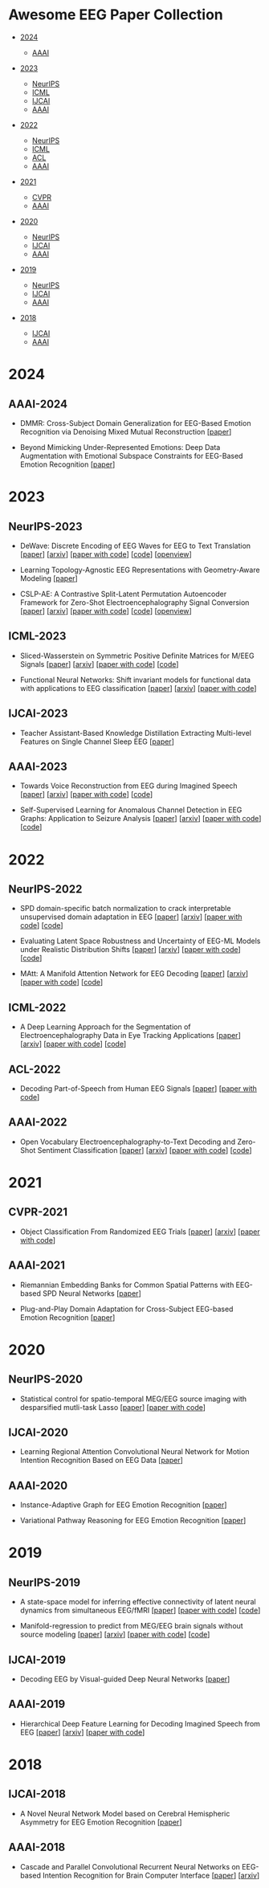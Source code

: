 # Awesome EEG Paper Collection

- [2024](#2024)
  - [AAAI](#aaai-2024)

- [2023](#2023)
  - [NeurIPS](#neurips-2023)
  - [ICML](#icml-2023)
  - [IJCAI](#ijcai-2023)
  - [AAAI](#aaai-2023)

- [2022](#2022)
  - [NeurIPS](#neurips-2022)
  - [ICML](#icml-2022)
  - [ACL](#acl-2022)
  - [AAAI](#aaai-2022)

- [2021](#2021)
  - [CVPR](#cvpr-2021)
  - [AAAI](#aaai-2021)

- [2020](#2020)
  - [NeurIPS](#neurips-2020)
  - [IJCAI](#ijcai-2020)
  - [AAAI](#aaai-2020)

- [2019](#2019)
  - [NeurIPS](#neurips-2019)
  - [IJCAI](#ijcai-2019)
  - [AAAI](#aaai-2019)

- [2018](#2018)
  - [IJCAI](#ijcai-2018)
  - [AAAI](#aaai-2018)



# 2024


## AAAI-2024


- DMMR: Cross-Subject Domain Generalization for EEG-Based Emotion Recognition via Denoising Mixed Mutual Reconstruction [[paper](https://ojs.aaai.org/index.php/AAAI/article/view/27819)]

- Beyond Mimicking Under-Represented Emotions: Deep Data Augmentation with Emotional Subspace Constraints for EEG-Based Emotion Recognition [[paper](https://ojs.aaai.org/index.php/AAAI/article/view/28891)]



# 2023


## NeurIPS-2023


- DeWave: Discrete Encoding of EEG Waves for EEG to Text Translation [[paper](https://proceedings.neurips.cc/paper_files/paper/2023/hash/1f2fd23309a5b2d2537d063b29ec1b52-Abstract-Conference.html)] [[arxiv](https://arxiv.org/abs/2309.14030)] [[paper with code](https://paperswithcode.com/paper/dewave-discrete-encoding-of-eeg-waves-for-eeg)] [[code](https://github.com/duanyiqun/dewave)] [[openview](https://openreview.net/forum?id=WaLI8slhLw)]

- Learning Topology-Agnostic EEG Representations with Geometry-Aware Modeling [[paper](https://proceedings.neurips.cc/paper_files/paper/2023/hash/a8c893712cb7858e49631fb03c941f8d-Abstract-Conference.html)]

- CSLP-AE: A Contrastive Split-Latent Permutation Autoencoder Framework for Zero-Shot Electroencephalography Signal Conversion [[paper](https://proceedings.neurips.cc/paper_files/paper/2023/hash/2aab54135bd206ef6d4949ce17528d98-Abstract-Conference.html)] [[arxiv](https://arxiv.org/abs/2311.07788)] [[paper with code](https://paperswithcode.com/paper/cslp-ae-a-contrastive-split-latent-1)] [[code](https://github.com/andersxa/cslp-ae)] [[openview](https://openreview.net/forum?id=G7Y145tm2F)]


## ICML-2023


- Sliced-Wasserstein on Symmetric Positive Definite Matrices for M/EEG Signals [[paper](https://proceedings.mlr.press/v202/bonet23a.html)] [[arxiv](https://arxiv.org/abs/2303.05798)] [[paper with code](https://paperswithcode.com/paper/sliced-wasserstein-on-symmetric-positive)] [[code](https://github.com/clbonet/spdsw)]

- Functional Neural Networks: Shift invariant models for functional data with applications to EEG classification [[paper](https://proceedings.mlr.press/v202/heinrichs23a.html)] [[arxiv](https://arxiv.org/abs/2301.05869)] [[paper with code](https://paperswithcode.com/paper/functional-neural-networks-shift-invariant)]


## IJCAI-2023


- Teacher Assistant-Based Knowledge Distillation Extracting Multi-level Features on Single Channel Sleep EEG [[paper](https://www.ijcai.org/proceedings/2023/439)]


## AAAI-2023


- Towards Voice Reconstruction from EEG during Imagined Speech [[paper](https://ojs.aaai.org/index.php/AAAI/article/view/25745)] [[arxiv](https://arxiv.org/abs/2301.07173)] [[paper with code](https://paperswithcode.com/paper/towards-voice-reconstruction-from-eeg-during)] [[code](https://github.com/youngeun1209/neurotalk)]

- Self-Supervised Learning for Anomalous Channel Detection in EEG Graphs: Application to Seizure Analysis [[paper](https://ojs.aaai.org/index.php/AAAI/article/view/25952)] [[arxiv](https://arxiv.org/abs/2208.07448)] [[paper with code](https://paperswithcode.com/paper/self-supervised-learning-for-anomalous)] [[code](https://github.com/Armanfard-Lab/EEG-CGS)]



# 2022


## NeurIPS-2022


- SPD domain-specific batch normalization to crack interpretable unsupervised domain adaptation in EEG [[paper](https://proceedings.neurips.cc/paper_files/paper/2022/hash/28ef7ee7cd3e03093acc39e1272411b7-Abstract-Conference.html)] [[arxiv](https://arxiv.org/abs/2206.01323)] [[paper with code](https://paperswithcode.com/paper/spd-domain-specific-batch-normalization-to)] [[code](https://github.com/rkobler/TSMNet)]

- Evaluating Latent Space Robustness and Uncertainty of EEG-ML Models under Realistic Distribution Shifts [[paper](https://proceedings.neurips.cc/paper_files/paper/2022/hash/8511d06d5590f4bda24d42087802cc81-Abstract-Conference.html)] [[arxiv](https://arxiv.org/abs/2209.11233)] [[paper with code](https://paperswithcode.com/paper/assessing-robustness-of-eeg-representations)] [[code](https://github.com/neerajwagh/evaluating-eeg-representations)]

- MAtt: A Manifold Attention Network for EEG Decoding [[paper](https://proceedings.neurips.cc/paper_files/paper/2022/hash/c981fd12b1d5703f19bd8289da9fc996-Abstract-Conference.html)] [[arxiv](https://arxiv.org/abs/2210.01986)] [[paper with code](https://paperswithcode.com/paper/matt-a-manifold-attention-network-for-eeg)] [[code](https://github.com/cecnl/matt)]


## ICML-2022


- A Deep Learning Approach for the Segmentation of Electroencephalography Data in Eye Tracking Applications [[paper](https://proceedings.mlr.press/v162/wolf22a.html)] [[arxiv](https://arxiv.org/abs/2206.08672)] [[paper with code](https://paperswithcode.com/paper/a-deep-learning-approach-for-the-segmentation)] [[code](https://github.com/lu-wo/detrtime)]


## ACL-2022


- Decoding Part-of-Speech from Human EEG Signals [[paper](https://aclanthology.org/2022.acl-long.156/)] [[paper with code](https://paperswithcode.com/paper/decoding-part-of-speech-from-human-eeg)]


## AAAI-2022


- Open Vocabulary Electroencephalography-to-Text Decoding and Zero-Shot Sentiment Classification [[paper](https://ojs.aaai.org/index.php/AAAI/article/view/20472)] [[arxiv](https://arxiv.org/abs/2112.02690)] [[paper with code](https://paperswithcode.com/paper/open-vocabulary-electroencephalography-to)] [[code](https://github.com/mikewangwzhl/eeg-to-text)]


# 2021


## CVPR-2021


- Object Classification From Randomized EEG Trials [[paper](https://openaccess.thecvf.com/content/CVPR2021/html/Ahmed_Object_Classification_From_Randomized_EEG_Trials_CVPR_2021_paper.html)] [[arxiv](https://arxiv.org/abs/2004.06046)] [[paper with code](https://paperswithcode.com/paper/object-classification-from-randomized-eeg)]


## AAAI-2021


- Riemannian Embedding Banks for Common Spatial Patterns with EEG-based SPD Neural Networks [[paper](https://ojs.aaai.org/index.php/AAAI/article/view/16168)]

- Plug-and-Play Domain Adaptation for Cross-Subject EEG-based Emotion Recognition [[paper](https://ojs.aaai.org/index.php/AAAI/article/view/16169)]



# 2020


## NeurIPS-2020


- Statistical control for spatio-temporal MEG/EEG source imaging with desparsified mutli-task Lasso [[paper](https://proceedings.neurips.cc/paper_files/paper/2020/hash/1359aa933b48b754a2f54adb688bfa77-Abstract.html)] [[paper with code](https://paperswithcode.com/paper/statistical-control-for-spatio-temporal-meg-1)]


## IJCAI-2020


- Learning Regional Attention Convolutional Neural Network for Motion Intention Recognition Based on EEG Data [[paper](https://www.ijcai.org/proceedings/2020/218)]


## AAAI-2020


- Instance-Adaptive Graph for EEG Emotion Recognition [[paper](https://ojs.aaai.org/index.php/AAAI/article/view/5656)]

- Variational Pathway Reasoning for EEG Emotion Recognition [[paper](https://ojs.aaai.org/index.php/AAAI/article/view/5657)]



# 2019


## NeurIPS-2019


- A state-space model for inferring effective connectivity of latent neural dynamics from simultaneous EEG/fMRI [[paper](https://proceedings.neurips.cc/paper_files/paper/2019/hash/6aed000af86a084f9cb0264161e29dd3-Abstract.html)] [[paper with code](https://paperswithcode.com/paper/a-state-space-model-for-inferring-effective)] [[code](https://github.com/taotu/VBLDS_Connectivity_EEG_fMRI)]

- Manifold-regression to predict from MEG/EEG brain signals without source modeling [[paper](https://proceedings.neurips.cc/paper_files/paper/2019/hash/d464b5ac99e74462f321c06ccacc4bff-Abstract.html)] [[arxiv](https://arxiv.org/abs/1906.02687)] [[paper with code](https://paperswithcode.com/paper/manifold-regression-to-predict-from-megeeg)] [[code](https://github.com/DavidSabbagh/NeurIPS19_manifold-regression-meeg)]


## IJCAI-2019


- Decoding EEG by Visual-guided Deep Neural Networks [[paper](https://www.ijcai.org/proceedings/2019/192)]


## AAAI-2019


- Hierarchical Deep Feature Learning for Decoding Imagined Speech from EEG [[paper](https://ojs.aaai.org/index.php/AAAI/article/view/5146)] [[arxiv](https://arxiv.org/abs/1904.04352)] [[paper with code](https://paperswithcode.com/paper/hierarchical-deep-feature-learning-for)]



# 2018


## IJCAI-2018


- A Novel Neural Network Model based on Cerebral Hemispheric Asymmetry for EEG Emotion Recognition [[paper](https://www.ijcai.org/proceedings/2018/216)]


## AAAI-2018


- Cascade and Parallel Convolutional Recurrent Neural Networks on EEG-based Intention Recognition for Brain Computer Interface [[paper](https://ojs.aaai.org/index.php/AAAI/article/view/11496)] [[arxiv](https://arxiv.org/abs/1708.06578)]